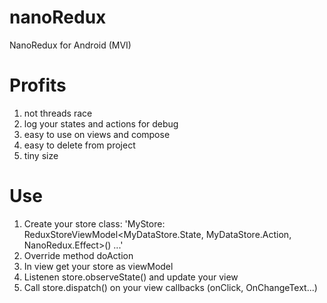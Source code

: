 # nanoRedux
NanoRedux for Android (MVI)


# Profits
1. not threads race
2. log your states and actions for debug
3. easy to use on views and compose
4. easy to delete from project
5. tiny size



# Use
1. Create your store class: 'MyStore: ReduxStoreViewModel<MyDataStore.State, MyDataStore.Action, NanoRedux.Effect>() ...'
2. Override method doAction
3. In view get your store as viewModel
4. Listenen store.observeState() and update your view
5. Call store.dispatch() on your view callbacks (onClick, OnChangeText...)
